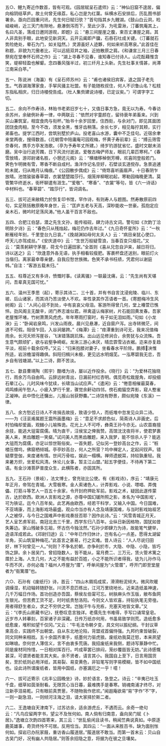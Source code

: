 <!-- { "loadSidebar": true } -->
五○、鲤九寄近作数首，皆有可观。《园居赋呈石遣师》云：“神仙旧窟不遑居，偏向榕阴结草庐。故土何曾无缘荔，私心岂是为红蕖。纵横水石安排后，历乱图书部署余。亟向匹园重问讯，先生何日赋归欤？”首句指其乡九鲤湖。《鼓山白云洞，睑嵫峻峭，近三天门有隙地，悬瀑倒泻而下，至此少淳，为吼雷湫，汀蕃筑庵其上，名曰凡圣，落成日邀同游观，即题》云：“悬三间屋崖之腹，束百丈瀑屋之肩。其人非具别手眼，此地安见新洞天。云开云阖即产牖，石吞石吐成关键。（汀蕃就石势险绝处，晕石为门，如关隘然。）灵源虽好人迹夥，何如来听高寒泉。”此首佳在称题，非貌为兀傲者比，可以远挹双井之袖，近拍散原之肩。《和谦宣三月三日春祭宛在堂奉怀石师之作》云：“湖上寻春不见春，谁知春已付诗人。山花酝藉惟含笑，堤柳轻盈也解颦。念四番风强半过，初三纤月上头新。先生社事关情甚，尚滞江南采白苹。”

五一、陈说洲（海瀛）有《呈石师苏州》云：“甫也诸侯旧宾客，退之国子老先生。气吞湖海薄家食，手挈风骚主社盟。有子能随枚叔住，何人不识鲁山名？松枝东指私相庆，归日诗楼傥告成。（杜人集赀建说诗楼，已定议矣。”）可谓字字工切。

五二、余向不作寿诗，林贻书老弟旧岁七十，又值日事方急，竟无以为寿。今春访余苏州，余破例补寿一律，中两联云：“依然对宇童颜在，留待衰年弟畜来。兴到买山兼筑室，相宜食肉与衔杯。”贻书十余岁回里，住西街，与余对门，即见其面团团饶食肉相，至今不改，须发全黑，惟牙齿稍落。余长七岁，相见每拧其颊，实行弟畜也。提学江西时，尝筑别墅於庐山。投老喜山水游，囊中不乏佳句。近宿余聿来堂两夜，搜得数首。《花朝雪中陪庸庵可园观梅，怀黄子寿前辈》云：“搏云筛雪奈春何，携手方亭发浩歌。（亭为予寿年丈所建。）绮岁钓游犹省忆，盛时文献未消磨。吴中治行追芳躅，日下风流付逝波。爱敬古梅俨师友，眼前几辈匹寒柯。”《春雪放晴，游邓尉诸名胜，小憩还元阁》云：“横塘移棹倒芳樽，欢喜同登般若门。霁色乍明微有雪，寒香不断自成村。渔洋作记名空好，石壁谈玄道傥存。急景追逋睑未就，归从皓月认梅痕。”《公园散步偶成》云：“倚筇喜听画眉声，十日春阴乍放晴。池馆骏骏春草碧，衣裳楚楚踏莎行。烟笼岸柳眠初起，寒勒园梅晚更清。莫管繁华终逝水，街杯聊遣有涯生。”“爱敬”、“寒香”、“衣裳”等句，皆《六一诗话》中材料也。“春草碧”、“踏莎行”，皆词调名。

五三、拔可近来敝精力於恢复印书馆，罕作诗，有则寿人与题图。然寿散原前四句，实足赅括散原晚年身世，云：“匡庐五老与天高，深眇能收一世豪。孤抱定应亲木石，微吟时足荡风涛。”他人虽干百言不敌也。

五四、合肥江伯瑟，潜之先生文孙，能传祖砚，肆力诗古文词。警句如《次韵丁洽明除夕诗》云：“春色只从残烛起，梅花仍作去年过。”《九日奇怀星所》云：“一秋断雁经年别，千里登台九日哀。”《挽胡渊如母何太夫人》云：“病目亲犹心使口，呼天儿亦驾成丝。”《安庆道中》云：“生世万般疑雪浪，当春百变只烟花。”又云：“莫羡躬耕守茅屋，荷戈今日遍田家。”全首则《喜从兄忽自沪来，越日将归，诗以送之》云：“欣逢意外各无语，执手相看较瘦肥。客裹杯盘还送别，眼前灯火当偕归。离家最幸尊亲健，自我应愁世族微。色笑不承书枉绩，凭君何以谢庭帏。”自注：“客游五载未归。”

五五、柱尊近又有多诗，愤慨时事。《读离骚》一联最沈痛，云：“先生尚有天堪问，吾辈真无国可忧。”

五六、温州王季思（起），寄示其诗二、三十首，并有书自言沈浸宛陵、临川、东坡、后山诸家，而其诗乃苦淡使人不欢。率性录其作苫语者一首。《寄题梅冷生风树阁》云：“人间心目不到处，中有哀哀父母泪。客游所得曾几何，堂上椿萱已憔悴。劲风阁主无酸辛，闭门养志谁似君。祥禽遥认梅家树，片石能回黄发春。吾家老屋惟环堵，竹树萧萧风虎虎。年年寒雨打窗时，有子如无泪如雨。”句如《小龙湫》云：“卧闻岩泉鸣，兴发山雨夜。晨兴见悬瀑，近自窗户泻。出寺转微茫，间道不可假。阻径乍回，入谷涧屡跨。”《梅潭》云：“痉潭重到诗可无，我来况值梅雨余。长河夭矫泻崖谷，飞沫错落跳玑珠。出山远见修涧合，余势犹与众流殊。吾生意气颇顽犷，欲与岩壑争崎岖。龙湫三游心未厌，晴峦霏雪沾衣裾。迩来亦复趋平淡，视前十载余叹呼。”又云：“归来抱膝对妻子，坐看春水平阶除。鹏搏泱惟所适，岩淙檐溜得趣俱。斜阳归楫兴未极，更见远水明烟芜。一泓寒碧我无恋，吾乡自有钱塘湖。”以上二诗，颇不苦淡。

五七、歙县曹靖陶（熙宇）酷嗜为诗，屡以近作投余。《晓行》云：“为爱林花独晓行，雨余万鸟自由鸣。云辞远树青出，日漏前村红杏明。偶觅奇松栽屋角，却投细石晕江心。儿时风味今犹续，长啸当山试应声。”《遣闲》云：“倦意相催最莫春，鸡鸣蜂闹午愁人。小疲入梦行千里，骤觉余鼾动四邻。傍石痴猫空弄影，窥人憨雀正凝神。此中悟化还慵出，儿报山翁获野麋。”二诗饶有野景，颇似宛陵《东溪》一律。

五八、余方愁近日诗人不肯捐去故技，致语少惊人，而纸堆中忽发见众异二诗。——为《汪衮甫属题王震所画墨梅》云：“意足不求颜色似，简斋诗人非画史。后村怕梅却爱画，观雠小儿喻殊诡。花光上人不可呼，彝斋王孙今亦无。山农苗裔擅余技，能逃大驵甯腐儒。晴为直干，汪侯宝之俾我赞。高馆沈沈夜将半，使君梦裹美人来，黑齿雕题一笑粲。”试问美人而黑齿雕题，来入我梦，能不惊杀人乎？能逃大驵而为腐儒，亦足以惊世赃俗矣。一首失题，记似另一登妙高台之作，云：“桩楼压僧坞，佛窟栖倾城。亭亭妙高台，何人之所营？坞中禅定人，定起间钗声。错疑摩登伽，来度诸有情。世间万骨枯，娱此一榻横。禅师遗蜕耳，持较孰重轻。我来暑方炽，坐爱松风清。休论儿女事，暂主江山盟。”起五字便佳，不待再下第二语。有金沙滩菩萨普度众生，此横陈者，亦固其所。

五九、王石孙（景岐），法文博士，曾充驻比公使。有《影戏诗》，序云：“靖康元年正月，帝驾在青城。大雪极寒。金人索诸色人，计弄影戏、小说、嘌唱、弄傀儡、打筋斗等艺人一百五十余家，令开封府押赴军前。影戏之术，疑因此遂传蒙古，达於欧西。欧洲人言影戏之源，亦尊中国幻锾所照之影，本名为‘中国影戏’，可为铁证。迄今八百年矣。此艺再由欧西，经若干科学，又输入中国。今日国难，不亚靖康，而上海影戏场最盛。观众巾当亦有人念及靖康国难，与当时影戏始祖艺人之被俘，与今日之国难声中影戏奏技否耶？因作此诗。”云：“风雪青城正月天，艺人呈艺虏军前。南冠北去三千里，西学东归八百年。业纵日新因格物，国犹如昔失筹边。家山残破多忘祖，怀古伤今独泫然。”石孙少即肆力为诗，故能笔气健举，造语浑成若此。《邓尉归途》云：“中年已作归休计，岂有名心一点差。愿得太湖留半角，买山筑室种梅花。”此首言之甚易，行之实难。昔人诗云：“人人尽说归田好，林下何曾见一人。”何则？不争名於朝，亦争利於市，大隐、中隐、小隐，皆巧饰之辞。余卜居吴门，曾招隐数人，皆不能从，甯月费二、三万元，赁火管术篱之厝於上海。人生几何，大之不能有益於百姓，小之不能所识者得我，徒为儿孙作马牛而不厌，亦何必哉？福州人呼屋为“厝”，呼单间屋为“火管厝”，呼开门即至堂屋者为“衙篱厝”也。

六○、石孙有《废纸行》诗，首云：“四山木屑捣成浆，滑滑粉泥倾大。微风吹暖调燥湿，机动轴转随舒张。川流不息匹练出，江河万里绕地长。近来造纸虽神速，几千万幅日作场。首功创造亦吾国，蔡侯左伯甯可忘。树肤麻头作玉版，敝布鱼网生银光。但苦费工货不足，时时纸贵愁洛阳。今则文人皆欢喜，持铅执笔无旁徨。用者得舒生者众，求之不穷供之常。岂独汗牛与充栋，充塞天地皆文章。”又云：“《李氏山房藏书记》，抚卷叹息言独详。老儒先生书难得，手写口诵常皇皂。近岁市人转摹刻，百家诸子非深藏。日传万纸亦何用，书虽易致学则荒。造纸愈多纸愈废，堆积如望千仅冈。”又云：“牛毛法令朝夕变，具文何以振纪纲。干封议草束高合，实践终不出朝堂。自从东北地沦陷，背盟戎首偏恃强。九邦约束皆破裂，同文同种来相戕。五十余国齐束手，纸墨何力驱虎狼。废纸劝我莫迁怒，本来夙望如琳琅。奈何世人薄信义，言不由衷多荒唐。我招废纸来我侧，题诗写篆静中忙。同是废材同怜惜，一日相对挥百行。吟成草罢已排闷，笼纱覆瓿皆无妨。”此诗感慨甚深，可谓贤者能言其大矣。余不贤者，请言其小。我国自上至下，日言用国货矣，至於纸则必用洋纸，其易裂、易变黄色，非铅笔写则字易模糊，皆不如中国纸也。设此诗所谓废纸者，皆用中国纸，亦塞漏厄之一乎！噫！

六一、拔可近寄示《兆丰公园晚坐》诗，妙於语言，急登之。诗云：“辛夷已吐玉千盘，细草如茵渐耐看。无限赏心当日暮，最难携手是春寒。销魂南浦才终尽，对泣新亭泪易乾。只有眼前真贾葸，不随物我作悲欢。”闻遐庵欲易“易”字作“不”字，一则一副急泪，一则倾河注海之泪，请大家择於斯二者。

六二、王逸塘自天津南下，过苏访余，适余游虎丘，不遇而云。余奇一绝句云：“凡鸟应留两字书，望尘不及怅何如。南人倘有归南意，盍向吴门赋《卜居》。”逸塘立次韵四首寄来，其三云：“世乱偷闲且读书，稍闻竺典说真如。中原逐鹿英雄事，奇货终怜不可居。反用恰当。其四云：“一面从来胜百书，缺为面别怅何如。探岩已办阮家屐，重访香山履道居。”履道居不敢当。而第一首末云：贝山自古吴门好，况有幽人共隐居。”则答余招隐之意，将据为在彼之旦壤矣。

